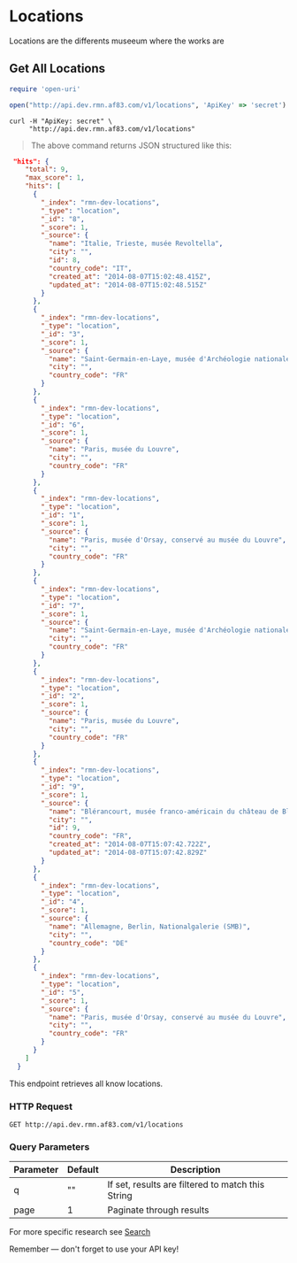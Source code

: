 # Locations

Locations are the differents museeum where the works are

## Get All Locations

```ruby
require 'open-uri'

open("http://api.dev.rmn.af83.com/v1/locations", 'ApiKey' => 'secret')
```


```shell
curl -H "ApiKey: secret" \
     "http://api.dev.rmn.af83.com/v1/locations"
```

> The above command returns JSON structured like this:

```json
 "hits": {
    "total": 9,
    "max_score": 1,
    "hits": [
      {
        "_index": "rmn-dev-locations",
        "_type": "location",
        "_id": "8",
        "_score": 1,
        "_source": {
          "name": "Italie, Trieste, musée Revoltella",
          "city": "",
          "id": 8,
          "country_code": "IT",
          "created_at": "2014-08-07T15:02:48.415Z",
          "updated_at": "2014-08-07T15:02:48.515Z"
        }
      },
      {
        "_index": "rmn-dev-locations",
        "_type": "location",
        "_id": "3",
        "_score": 1,
        "_source": {
          "name": "Saint-Germain-en-Laye, musée d'Archéologie nationale et Domaine national de Saint-Germain-en-Laye",
          "city": "",
          "country_code": "FR"
        }
      },
      {
        "_index": "rmn-dev-locations",
        "_type": "location",
        "_id": "6",
        "_score": 1,
        "_source": {
          "name": "Paris, musée du Louvre",
          "city": "",
          "country_code": "FR"
        }
      },
      {
        "_index": "rmn-dev-locations",
        "_type": "location",
        "_id": "1",
        "_score": 1,
        "_source": {
          "name": "Paris, musée d'Orsay, conservé au musée du Louvre",
          "city": "",
          "country_code": "FR"
        }
      },
      {
        "_index": "rmn-dev-locations",
        "_type": "location",
        "_id": "7",
        "_score": 1,
        "_source": {
          "name": "Saint-Germain-en-Laye, musée d'Archéologie nationale et Domaine national de Saint-Germain-en-Laye",
          "city": "",
          "country_code": "FR"
        }
      },
      {
        "_index": "rmn-dev-locations",
        "_type": "location",
        "_id": "2",
        "_score": 1,
        "_source": {
          "name": "Paris, musée du Louvre",
          "city": "",
          "country_code": "FR"
        }
      },
      {
        "_index": "rmn-dev-locations",
        "_type": "location",
        "_id": "9",
        "_score": 1,
        "_source": {
          "name": "Blérancourt, musée franco-américain du château de Blérancourt",
          "city": "",
          "id": 9,
          "country_code": "FR",
          "created_at": "2014-08-07T15:07:42.722Z",
          "updated_at": "2014-08-07T15:07:42.829Z"
        }
      },
      {
        "_index": "rmn-dev-locations",
        "_type": "location",
        "_id": "4",
        "_score": 1,
        "_source": {
          "name": "Allemagne, Berlin, Nationalgalerie (SMB)",
          "city": "",
          "country_code": "DE"
        }
      },
      {
        "_index": "rmn-dev-locations",
        "_type": "location",
        "_id": "5",
        "_score": 1,
        "_source": {
          "name": "Paris, musée d'Orsay, conservé au musée du Louvre",
          "city": "",
          "country_code": "FR"
        }
      }
    ]
  }
```

This endpoint retrieves all know locations.

### HTTP Request

`GET http://api.dev.rmn.af83.com/v1/locations`

### Query Parameters

Parameter | Default | Description
--------- | ------- | -----------
q         | ""      | If set, results are filtered to match this String
page      | 1       | Paginate through results


For more specific research see [Search](/?shell#search)

<aside class="success">
Remember — don't forget to use your API key!
</aside>